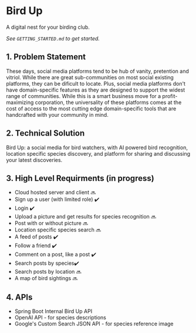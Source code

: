 # Bird Up
A digital nest for your birding club.

_See `GETTING_STARTED.md` to get started._

## 1. Problem Statement
These days, social media platforms tend to be hub of vanity, pretention and vitriol. While there are great sub-communities on most social existing platforms, they can be dificult to locate. Plus, social media platforms don't have domain-specific features as they are designed to support the widest range of communities. While this is a smart business move for a profit-maximizing corporation, the universality of these platforms comes at the cost of access to the most cutting edge domain-specific tools that are handcrafted with your community in mind.

## 2. Technical Solution
Bird Up: a social media for bird watchers, with AI powered bird recognition, location specific species discovery, and platform for sharing and discussing your latest discoveries.


## 3. High Level Requirments (in progress)
* Cloud hosted server and client 🔜
* Sign up a user (with limited role) ✔️
* Login ✔️
* Upload a picture and get results for species recognition 🔜
* Post with or without picture 🔜
* Location specific species search 🔜
* A feed of posts ✔️
* Follow a friend ✔️
* Comment on a post, like a post ✔️
* Search posts by species✔️
* Search posts by location 🔜
* A map of bird sightings 🔜

## 4. APIs
* Spring Boot Internal Bird Up API
* OpenAI API - for species descriptions
* Google's Custom Search JSON API - for species reference image

